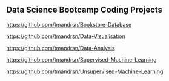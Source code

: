 ## Data Science Bootcamp Coding Projects

<!--
**tmandrsn/tmandrsn** is a ✨ _special_ ✨ repository because its `README.md` (this file) appears on your GitHub profile.

Here are some ideas to get you started:

- 🔭 I’m currently working on ...
- 🌱 I’m currently learning ...
- 👯 I’m looking to collaborate on ...
- 🤔 I’m looking for help with ...
- 💬 Ask me about ...
- 📫 How to reach me: ...
- 😄 Pronouns: ...
- ⚡ Fun fact: ...
-->

https://github.com/tmandrsn/Bookstore-Database

https://github.com/tmandrsn/Data-Visualisation

https://github.com/tmandrsn/Data-Analysis

https://github.com/tmandrsn/Supervised-Machine-Learning

https://github.com/tmandrsn/Unsupervised-Machine-Learning
